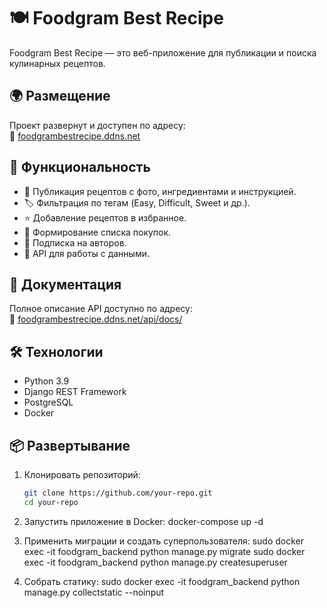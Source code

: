 # 🍽 **Foodgram Best Recipe**  

Foodgram Best Recipe — это веб-приложение для публикации и поиска кулинарных рецептов.  

## 🌍 **Размещение**  
Проект развернут и доступен по адресу:  
🔗 [foodgrambestrecipe.ddns.net](http://foodgrambestrecipe.ddns.net/)  

## 🚀 **Функциональность**  
- 📌 Публикация рецептов с фото, ингредиентами и инструкцией.  
- 🏷 Фильтрация по тегам (Easy, Difficult, Sweet и др.).  
- ⭐ Добавление рецептов в избранное.  
- 🛒 Формирование списка покупок.  
- 👥 Подписка на авторов.  
- 📡 API для работы с данными.  

## 📖 **Документация**  
Полное описание API доступно по адресу:  
📄 [foodgrambestrecipe.ddns.net/api/docs/](http://foodgrambestrecipe.ddns.net/api/docs/)  

## 🛠 **Технологии**  
- Python 3.9  
- Django REST Framework  
- PostgreSQL  
- Docker  

## 📦 **Развертывание**  
1. Клонировать репозиторий:  
   ```bash
   git clone https://github.com/your-repo.git
   cd your-repo

2. Запустить приложение в Docker:
    docker-compose up -d


3. Применить миграции и создать суперпользователя:
    sudo docker exec -it foodgram_backend python manage.py migrate
    sudo docker exec -it foodgram_backend python manage.py createsuperuser

4. Собрать статику:
    sudo docker exec -it foodgram_backend python manage.py collectstatic --noinput


